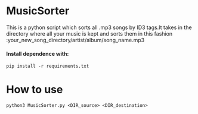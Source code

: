 # MusicSorter

This is a python script which sorts all .mp3 songs by ID3 tags.It takes in the directory where all your music is kept and sorts them in this fashion  :your_new_song_directory/artist/album/song_name.mp3


#### Install dependence with:
```
pip install -r requirements.txt
```

# How to use

```
python3 MusicSorter.py <DIR_source> <DIR_destination>

```
